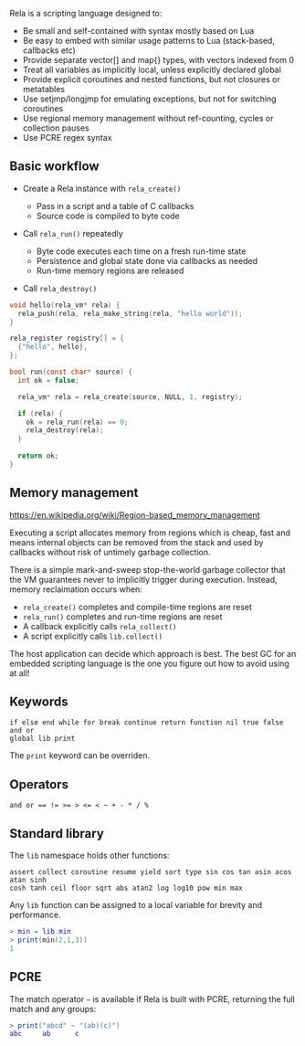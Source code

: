 Rela is a scripting language designed to:

* Be small and self-contained with syntax mostly based on Lua
* Be easy to embed with similar usage patterns to Lua (stack-based, callbacks etc)
* Provide separate vector[] and map{} types, with vectors indexed from 0
* Treat all variables as implicitly local, unless explicitly declared global
* Provide explicit coroutines and nested functions, but not closures or metatables
* Use setjmp/longjmp for emulating exceptions, but not for switching coroutines
* Use regional memory management without ref-counting, cycles or collection pauses
* Use PCRE regex syntax

## Basic workflow

* Create a Rela instance with `rela_create()`
  * Pass in a script and a table of C callbacks
  * Source code is compiled to byte code

* Call `rela_run()` repeatedly
  * Byte code executes each time on a fresh run-time state
  * Persistence and global state done via callbacks as needed
  * Run-time memory regions are released

* Call `rela_destroy()`

```c
void hello(rela_vm* rela) {
  rela_push(rela, rela_make_string(rela, "hello world"));
}

rela_register registry[] = {
  {"hello", hello},
};

bool run(const char* source) {
  int ok = false;

  rela_vm* rela = rela_create(source, NULL, 1, registry);

  if (rela) {
    ok = rela_run(rela) == 0;
    rela_destroy(rela);
  }
	 
  return ok;
}
```

## Memory management

https://en.wikipedia.org/wiki/Region-based_memory_management

Executing a script allocates memory from regions which is cheap, fast and means
internal objects can be removed from the stack and used by callbacks without
risk of untimely garbage collection.

There is a simple mark-and-sweep stop-the-world garbage collector that the VM
guarantees never to implicitly trigger during execution. Instead, memory
reclaimation occurs when:

* `rela_create()` completes and compile-time regions are reset
* `rela_run()` completes and run-time regions are reset
* A callback explicitly calls `rela_collect()`
* A script explicitly calls `lib.collect()`

The host application can decide which approach is best. The best GC for an
embedded scripting language is the one you figure out how to avoid using at all!

## Keywords

```
if else end while for break continue return function nil true false and or
global lib print
```

The `print` keyword can be overriden.

## Operators

```
and or == != >= > <= < ~ + - * / %
```

## Standard library

The `lib` namespace holds other functions:

```
assert collect coroutine resume yield sort type sin cos tan asin acos atan sinh
cosh tanh ceil floor sqrt abs atan2 log log10 pow min max
```

Any `lib` function can be assigned to a local variable for brevity and
performance.

```lua
> min = lib.min
> print(min(2,1,3))
1
```

## PCRE

The match operator `~` is available if Rela is built with PCRE, returning the
full match and any groups:

```lua
> print("abcd" ~ "(ab)(c)")
abc     ab      c
```

